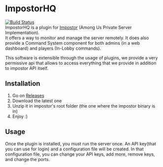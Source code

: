 # ImpostorHQ
[![Build Status](https://dev.azure.com/dimahq/ImpostorHQ/_apis/build/status/dimaguy.ImpostorHQ?branchName=main)](https://dev.azure.com/dimahq/ImpostorHQ/_build/latest?definitionId=1&branchName=main)  
ImpostorHQ is a plugin for [Impostor](https://github.com/Impostor/Impostor) (Among Us Private Server Implementation).  
It offers a way to monitor and manage the server remotely. It does also provide a Command System component for both admins (in a web dashboard) and players (In-Lobby commands).  

This software is extensible through the usage of plugins, we provide a very permissive api that allows to access everything that we provide in addition to impostor API itself.

## Installation
1. Go on [Releases](https://github.com/dimaguy/ImpostorHQ/releases)
2. Download the latest one
3. Unzip it in impostor's root folder (the one where the impostor binary is in)
4. Enjoy :)

## Usage
Once the plugin is installed, you must run the server once. An API key(that you can use for login) and a configuration file will be created. In that configuration file, you can change your API keys, add more, remove keys, and change the ports.
